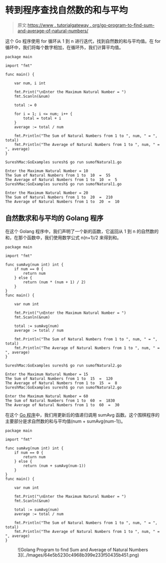 # 转到程序查找自然数的和与平均

> 原文:[https://www . tutorialgateway . org/go-program-to-find-sum-and-average-of-natural-numbers/](https://www.tutorialgateway.org/go-program-to-find-sum-and-average-of-natural-numbers/)

这个 Go 程序使用 for 循环从 1 到 n 进行迭代，找到自然数的和与平均值。在 for 循环中，我们将每个数字相加，在循环外，我们计算平均值。

```
package main

import "fmt"

func main() {

    var num, i int

    fmt.Print("\nEnter the Maximum Natural Number = ")
    fmt.Scanln(&num)

    total := 0

    for i = 1; i <= num; i++ {
        total = total + i
    }
    average := total / num

    fmt.Println("The Sum of Natural Numbers from 1 to ", num, " = ", total)
    fmt.Println("The Average of Natural Numbers from 1 to ", num, " = ", average)
}
```

```
SureshMac:GoExamples suresh$ go run sumofNatural1.go

Enter the Maximum Natural Number = 10
The Sum of Natural Numbers from 1 to  10  =  55
The Average of Natural Numbers from 1 to  10  =  5
SureshMac:GoExamples suresh$ go run sumofNatural1.go

Enter the Maximum Natural Number = 20
The Sum of Natural Numbers from 1 to  20  =  210
The Average of Natural Numbers from 1 to  20  =  10
```

## 自然数求和与平均的 Golang 程序

在这个 Golang 程序中，我们声明了一个新的函数，它返回从 1 到 n 的自然数的和，在那个函数中，我们使用数学公式 n(n+1)/2 来得到和。

```
package main

import "fmt"

func sumAvg(num int) int {
    if num == 0 {
        return num
    } else {
        return (num * (num + 1) / 2)
    }
}
func main() {

    var num int

    fmt.Print("\nEnter the Maximum Natural Number = ")
    fmt.Scanln(&num)

    total := sumAvg(num)
    average := total / num

    fmt.Println("The Sum of Natural Numbers from 1 to ", num, " = ", total)
    fmt.Println("The Average of Natural Numbers from 1 to ", num, " = ", average)
}
```

```
SureshMac:GoExamples suresh$ go run sumofNatural2.go

Enter the Maximum Natural Number = 15
The Sum of Natural Numbers from 1 to  15  =  120
The Average of Natural Numbers from 1 to  15  =  8
SureshMac:GoExamples suresh$ go run sumofNatural2.go

Enter the Maximum Natural Number = 60
The Sum of Natural Numbers from 1 to  60  =  1830
The Average of Natural Numbers from 1 to  60  =  30
```

在这个 [Go 程序](https://www.tutorialgateway.org/go-programs/)中，我们用更新后的值递归调用 sumAvg 函数。这个围棋程序的主要部分是求自然数的和与平均值(num + sumAvg(num-1))。

```
package main

import "fmt"

func sumAvg(num int) int {
    if num == 0 {
        return num
    } else {
        return (num + sumAvg(num-1))
    }
}
func main() {

    var num int

    fmt.Print("\nEnter the Maximum Natural Number = ")
    fmt.Scanln(&num)

    total := sumAvg(num)
    average := total / num

    fmt.Println("The Sum of Natural Numbers from 1 to ", num, " = ", total)
    fmt.Println("The Average of Natural Numbers from 1 to ", num, " = ", average)
}
```

<figure class="wp-block-image size-large">![Golang Program to find Sum and Average of Natural Numbers 3](../Images/64e5b5230c4968b399e233f50435b451.png)</figure>